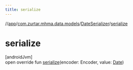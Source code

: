 ```yaml
---
title: serialize
---
```

//[app](../../../index.html)/[com.zurtar.mhma.data.models](../index.html)/[DateSerializer](index.html)/[serialize](serialize.html)



# serialize



[androidJvm]\
open override fun [serialize](serialize.html)(encoder: Encoder, value: [Date](https://developer.android.com/reference/kotlin/java/util/Date.html))



